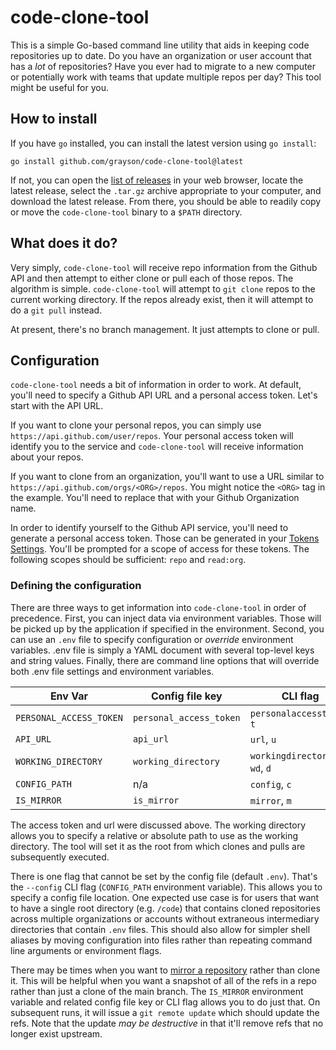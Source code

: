 # code-clone-tool

This is a simple Go-based command line utility that aids in keeping code
repositories up to date.  Do you have an organization or user account that has
a *lot* of repositories?  Have you ever had to migrate to a new computer or
potentially work with teams that update multiple repos per day?  This tool
might be useful for you.

## How to install

If you have `go` installed, you can install the latest version using
`go install`:

    go install github.com/grayson/code-clone-tool@latest

If not, you can open the [list of releases][releases] in your web browser,
locate the latest release, select the `.tar.gz` archive appropriate to your
computer, and download the latest release.  From there, you should be able to
readily copy or move the `code-clone-tool` binary to a `$PATH` directory.

[releases]: https://github.com/Grayson/code-clone-tool/releases

## What does it do?

Very simply, `code-clone-tool` will receive repo information from the Github API
and then attempt to either clone or pull each of those repos.  The algorithm is
simple.  `code-clone-tool` will attempt to `git clone` repos to the current
working directory.  If the repos already exist, then it will attempt to do a
`git pull` instead.

At present, there's no branch management.  It just attempts to clone or pull.

## Configuration

`code-clone-tool` needs a bit of information in order to work.  At default,
you'll need to specify a Github API URL and a personal access token.  Let's
start with the API URL.

If you want to clone your personal repos, you can simply use
`https://api.github.com/user/repos`.  Your personal access token will identify
you to the service and `code-clone-tool` will receive information about your
repos.

If you want to clone from an organization, you'll want to use a URL similar to
`https://api.github.com/orgs/<ORG>/repos`.  You might notice the `<ORG>` tag in
the example.  You'll need to replace that with your Github Organization name.

In order to identify yourself to the Github API service, you'll need to generate
a personal access token.  Those can be generated in your [Tokens Settings][ts].
You'll be prompted for a scope of access for these tokens.  The following
scopes should be sufficient: `repo` and `read:org`.

[ts]: https://github.com/settings/tokens

### Defining the configuration

There are three ways to get information into `code-clone-tool` in order of
precedence.  First, you can inject data via environment variables.  Those will
be picked up by the application if specified in the environment.  Second, you
can use an `.env` file to specify configuration or *override* environment
variables.  .env file is simply a YAML document with several top-level keys and 
string values.  Finally, there are command line options that will override both
.env file settings and environment variables.

| Env Var               | Config file key       | CLI flag                    |
|-----------------------|-----------------------|-----------------------------|
|`PERSONAL_ACCESS_TOKEN`|`personal_access_token`|`personalaccesstoken`, `t`   |
|`API_URL`              |`api_url`              |`url`, `u`                   |
|`WORKING_DIRECTORY`    |`working_directory`    |`workingdirectory`, `wd`, `d`|
|`CONFIG_PATH`          |n/a                    |`config`, `c`                |
|`IS_MIRROR`            |`is_mirror`            |`mirror`, `m`                |

The access token and url were discussed above.  The working directory allows you
to specify a relative or absolute path to use as the working directory.  The
tool will set it as the root from which clones and pulls are subsequently
executed.

There is one flag that cannot be set by the config file (default `.env`).
That's the `--config` CLI flag (`CONFIG_PATH` environment variable).  This
allows you to specify a config file location.  One expected use case is for
users that want to have a single root directory (e.g. `/code`) that contains
cloned repositories across multiple organizations or accounts without extraneous
intermediary directories that contain `.env` files.  This should also allow for
simpler shell aliases by moving configuration into files rather than repeating
command line arguments or environment flags.

There may be times when you want to [mirror a repository][mirror] rather than
clone it.  This will be helpful when you want a snapshot of all of the refs in a
repo rather than just a clone of the main branch.  The `IS_MIRROR` environment
variable and related config file key or CLI flag allows you to do just that.  On
subsequent runs, it will issue a `git remote update` which should update the
refs.  Note that the update *may be destructive* in that it'll remove refs that 
no longer exist upstream.

[mirror]: https://git-scm.com/docs/git-clone#Documentation/git-clone.txt---mirror
